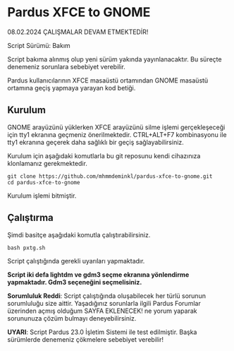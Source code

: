 # Pardus XFCE to GNOME
08.02.2024 ÇALIŞMALAR DEVAM ETMEKTEDİR!

Script Sürümü: Bakım

Script bakıma alınmış olup yeni sürüm yakında yayınlanacaktır. Bu süreçte denemeniz sorunlara sebebiyet verebilir.

Pardus kullanıcılarının XFCE masaüstü ortamından GNOME masaüstü ortamına geçiş yapmaya yarayan kod betiği. 

## Kurulum
GNOME arayüzünü yüklerken XFCE arayüzünü silme işlemi gerçekleşeceği için tty1 ekranına geçmeniz önerilmektedir. CTRL+ALT+F7 kombinasyonu ile tty1 ekranına geçerek daha sağlıklı bir geçiş sağlayabilirsiniz.

Kurulum için aşağıdaki komutlarla bu git reposunu kendi cihazınıza klonlamanız
gerekmektedir.

```
git clone https://github.com/mhmmdeminkl/pardus-xfce-to-gnome.git
cd pardus-xfce-to-gnome
```

Kurulum işlemi bitmiştir.

## Çalıştırma
Şimdi basitçe aşağıdaki komutla çalıştırabilirsiniz.

```
bash pxtg.sh
```

Script çalıştığında gerekli uyarıları yapmaktadır. 

**Script iki defa lightdm ve gdm3 seçme ekranına yönlendirme yapmaktadır. Gdm3 seçeneğini seçmelisiniz.**

**Sorumluluk Reddi**: Script çalıştığında oluşabilecek her türlü sorunun sorumluluğu size aittir. Yaşadığınız sorunlarla ilgili Pardus Forumlar üzerinden açmış olduğum SAYFA EKLENECEK! ne yorum yaparak sorununuza çözüm bulmayı deneyebilirsiniz.

**UYARI**: Script Pardus 23.0 İşletim Sistemi ile test edilmiştir. Başka sürümlerde denemeniz çökmelere sebebiyet verebilir!
